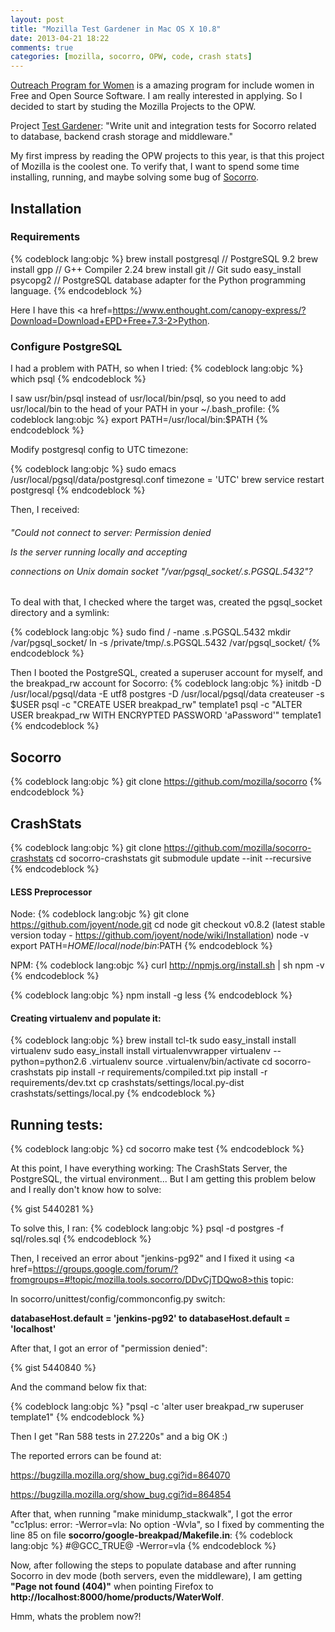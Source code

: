 ```yaml
---
layout: post
title: "Mozilla Test Gardener in Mac OS X 10.8"
date: 2013-04-21 18:22
comments: true
categories: [mozilla, socorro, OPW, code, crash stats]
---
```


<a href=https://live.gnome.org/OutreachProgramForWomen>Outreach Program for Women</a> is a amazing program for include women in Free and Open Source Software. I am really interested in applying. So I decided to start by studing the Mozilla Projects to the OPW.

Project <a href=https://wiki.mozilla.org/GNOME_Outreach_Summer2013>Test Gardener</a>: "Write unit and integration tests for Socorro related to database, backend crash storage and middleware."

My first impress by reading the OPW projects to this year, is that this project of Mozilla is the coolest one. To verify that, I want to spend some time installing, running, and maybe solving some bug of <a href=https://wiki.mozilla.org/Socorro>Socorro</a>.

<!-- more -->

<h2> Installation </h2>


<h3> Requirements </h3>

{% codeblock lang:objc %}
brew install postgresql // PostgreSQL 9.2
brew install gpp // G++ Compiler 2.24
brew install git // Git
sudo easy_install psycopg2 // PostgreSQL database adapter for the Python programming language.
{% endcodeblock %}

Here I have this <a href=https://www.enthought.com/canopy-express/?Download=Download+EPD+Free+7.3-2>Python</a>.

<h3>Configure PostgreSQL</h3>

I had a problem with PATH, so when I tried:
{% codeblock lang:objc %}
which psql
{% endcodeblock %}

I saw usr/bin/psql instead of usr/local/bin/psql, so you need to add usr/local/bin to the head of your PATH in your ~/.bash_profile:
{% codeblock lang:objc %}
export PATH=/usr/local/bin:$PATH
{% endcodeblock %}

Modify postgresql config to UTC timezone:

{% codeblock lang:objc %}
sudo emacs /usr/local/pgsql/data/postgresql.conf
timezone = 'UTC'
brew service restart postgresql
{% endcodeblock %}

Then, I received:
<h6>"Could not connect to server: Permission denied

  Is the server running locally and accepting

  connections on Unix domain socket "/var/pgsql_socket/.s.PGSQL.5432"?</h6>

To deal with that, I checked where the target was, created the pgsql_socket directory and a symlink:

{% codeblock lang:objc %}
sudo find / -name .s.PGSQL.5432
mkdir /var/pgsql_socket/
ln -s /private/tmp/.s.PGSQL.5432 /var/pgsql_socket/
{% endcodeblock %}

<!--
// initdb /usr/local/var/postgres -E utf8
// postgres -D /usr/local/var/postgres
//createuser -s -r postgres
-->


Then I booted the PostgreSQL, created a superuser account for myself, and the breakpad_rw account for Socorro:
{% codeblock lang:objc %}
initdb -D /usr/local/pgsql/data -E utf8
postgres -D /usr/local/pgsql/data
createuser -s $USER
psql -c "CREATE USER breakpad_rw" template1
psql -c "ALTER USER breakpad_rw WITH ENCRYPTED PASSWORD 'aPassword'" template1
{% endcodeblock %}

<h2> Socorro </h2>

{% codeblock lang:objc %}
git clone https://github.com/mozilla/socorro
{% endcodeblock %}

<h2> CrashStats </h2>

{% codeblock lang:objc %}
git clone https://github.com/mozilla/socorro-crashstats
cd socorro-crashstats
git submodule update --init --recursive
{% endcodeblock %}

<h4> LESS Preprocessor </h4>

Node:
{% codeblock lang:objc %}
git clone https://github.com/joyent/node.git
cd node
git checkout v0.8.2 (latest stable version today - https://github.com/joyent/node/wiki/Installation)
node -v
export PATH=$HOME/local/node/bin:$PATH
{% endcodeblock %}

NPM:
{% codeblock lang:objc %}
curl http://npmjs.org/install.sh | sh
npm -v
{% endcodeblock %}

{% codeblock lang:objc %}
npm install -g less
{% endcodeblock %}

<!--
//cd socorro
//sudo pip install -r requirements/dev.txt
-->

<h4> Creating virtualenv and populate it: </h4>
{% codeblock lang:objc %}
brew install tcl-tk
sudo easy_install install virtualenv
sudo easy_install install virtualenvwrapper
virtualenv --python=python2.6 .virtualenv
source .virtualenv/bin/activate
cd socorro-crashstats
pip install -r requirements/compiled.txt
pip install -r requirements/dev.txt
cp crashstats/settings/local.py-dist crashstats/settings/local.py
{% endcodeblock %}

<h2> Running tests: </h2>
{% codeblock lang:objc %}
cd socorro
make test
{% endcodeblock %}

At this point, I have everything working: The CrashStats Server, the PostgreSQL, the virtual environment... But I am getting this problem below and I really don't know how to solve:

{% gist 5440281 %}

To solve this, I ran:
{% codeblock lang:objc %}
psql -d postgres -f sql/roles.sql 
{% endcodeblock %}

Then, I received an error about "jenkins-pg92" and I fixed it using <a href=https://groups.google.com/forum/?fromgroups=#!topic/mozilla.tools.socorro/DDvCjTDQwo8>this topic</a>:

In socorro/unittest/config/commonconfig.py switch:

<strong>databaseHost.default = 'jenkins-pg92' to 
databaseHost.default = 'localhost'</strong>
        
After that, I got an error of "permission denied":

{% gist 5440840 %}

And the command below fix that:

{% codeblock lang:objc %}
"psql -c 'alter user breakpad_rw superuser template1"
{% endcodeblock %}
 
Then I get "Ran 588 tests in 27.220s" and a big OK :)

The reported errors can be found at:

https://bugzilla.mozilla.org/show_bug.cgi?id=864070

https://bugzilla.mozilla.org/show_bug.cgi?id=864854

After that, when running "make minidump_stackwalk", I got the error "cc1plus: error: -Werror=vla: No option -Wvla", so I fixed by commenting the line 85 on file <strong>socorro/google-breakpad/Makefile.in</strong>:
{% codeblock lang:objc %}
#@GCC_TRUE@	-Werror=vla
{% endcodeblock %}

Now, after following the steps to populate database and after running Socorro in dev mode (both servers, even the middleware), I am getting <strong>"Page not found (404)"</strong> when pointing Firefox to <strong>http://localhost:8000/home/products/WaterWolf</strong>. 

Hmm, whats the problem now?!

<!--
sudo dscl . -create /Users/postgres UserShell /usr/bin/false
brew uninstall postgresql
brew install postgresql

psql -c 'alter user breakpad_rw superuser'

And after this stage, all the commands did not work.

Well, maybe I will try to install all this again in Linux.

-->